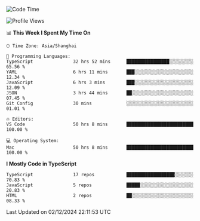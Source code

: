 <!--START_SECTION:waka-->
![Code Time](http://img.shields.io/badge/Code%20Time-7%2C026%20hrs%2016%20mins-blue)

![Profile Views](http://img.shields.io/badge/Profile%20Views-1-blue)

📊 **This Week I Spent My Time On** 

```text
🕑︎ Time Zone: Asia/Shanghai

💬 Programming Languages: 
TypeScript               32 hrs 52 mins      ████████████████░░░░░░░░░   65.56 % 
YAML                     6 hrs 11 mins       ███░░░░░░░░░░░░░░░░░░░░░░   12.34 % 
JavaScript               6 hrs 3 mins        ███░░░░░░░░░░░░░░░░░░░░░░   12.09 % 
JSON                     3 hrs 44 mins       ██░░░░░░░░░░░░░░░░░░░░░░░   07.45 % 
Git Config               30 mins             ░░░░░░░░░░░░░░░░░░░░░░░░░   01.01 % 

🔥 Editors: 
VS Code                  50 hrs 8 mins       █████████████████████████   100.00 % 

💻 Operating System: 
Mac                      50 hrs 8 mins       █████████████████████████   100.00 % 
```

**I Mostly Code in TypeScript** 

```text
TypeScript               17 repos            ██████████████████░░░░░░░   70.83 % 
JavaScript               5 repos             █████░░░░░░░░░░░░░░░░░░░░   20.83 % 
HTML                     2 repos             ██░░░░░░░░░░░░░░░░░░░░░░░   08.33 % 
```




 Last Updated on 02/12/2024 22:11:53 UTC
<!--END_SECTION:waka-->
